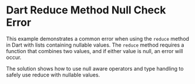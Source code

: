# Dart Reduce Method Null Check Error
This example demonstrates a common error when using the `reduce` method in Dart with lists containing nullable values. The `reduce` method requires a function that combines two values, and if either value is null, an error will occur.

The solution shows how to use null aware operators and type handling to safely use reduce with nullable values. 